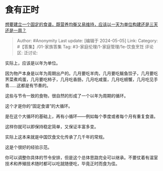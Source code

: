 # 食有正时
[想要建立一个固定的食谱，既营养均衡又易维持，应该以一天为单位构建还是三天还是一周？](https://www.zhihu.com/question/654858833/answer/3487635830)

> Author: #Anonymity
> Last update: [编辑于 2024-05-05]
> Link:
> Category: #【答集】/01-家族答集 
> Tag: #3-家庭伦理/1-家庭管理/1e-饮食烹饪 
> 评论区:
> 泛讨论:

实际上，应该是以年为单位。

因为物产本身是以年为周期出产的。几月要吃羊肉，几月要吃鲅鱼饺子，几月要吃荠菜煮鸡蛋，几月要吃柿子，几月吃香肠，几月吃咸蛋，几月吃螃蟹，几月吃见手青……这都是有节奏的。

这些与节令一致的食物，很自然的形成了一个以年为周期的循环。

这个才是你的“固定食谱”的大循环。

是在这个大循环的基础上，再有小循环——例如每个季度或者每个月有重复食谱。

这样你就可以即保持稳定简单，又保证丰富多变。

实际上这本来就是中国饮食文化传承了几千年的常规。

这是个很好的经验示范。

你可以调整你具体的节令安排，但是这个总体思路完全可以继承。不要仗着有温室技术和养殖技术随时都可以吃就随便吃，毕竟正时而食为佳。